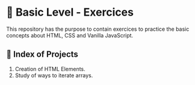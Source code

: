 <h1 align = "justify">🥇 Basic Level - Exercices</h1>
<span>This repository has the purpose to contain exercices to practice the basic concepts about HTML, CSS and Vanilla JavaScript.</span>

## 🏅 Index of Projects
<ol>
    <li>Creation of HTML Elements.</li>
    <li>Study of ways to iterate arrays.</li>
</ol>

